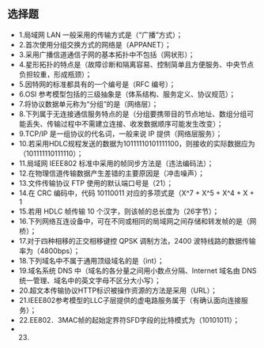 ## 选择题
- 1.局域网 LAN 一般采用的传输方式是（“广播”方式）；
- 2.首次使用分组交换方式的网络是（APPANET）；
- 3.采用广播信道通信子网的基本拓扑中不包括（网状形）；
- 4.星形拓扑的特点是（故障诊断和隔离容易、控制简单且方便服务、中央节点负担较重，形成瓶颈）；
- 5.因特网的标准都具有的一个编号是（RFC 编号）；
- 6.OSI 参考模型包括的三级抽象是（体系结构、服务定义、协议规范）；
- 7.将协议数据单元称为“分组”的是（网络层）；
- 8.下列属于无连接通信服务特点的是（分组要携带目的节点地址、数组分组可能丢失、传输过程中不需建立连接、收发数据顺序可能发生改变）；
- 9.TCP/IP 是一组协议的代名词，一般来说 IP 提供（网络层服务）；
- 10.若采用HDLC规程发送的数据为10111110101111100，则接收的实际数据应为（101111110111110）；
- 11.局域网 IEEE802 标准中采用的帧同步方法是（违法编码法）；
- 12.在物理信道传输数据产生差错的主要原因是（冲击噪声）；
- 13.文件传输协议 FTP 使用的默认端口号是（21）；
- 14.在 CRC 编码中，代码 10110011 对应的多项式是（X^7 + X^5 + X^4 + X + 1
- 15.若用 HDLC 帧传输 10 个汉字，则该帧的总长度为（26字节）；
- 16.下列网络互连设备中，可在不同或相同的局域网之间存储和转发帧的是（网桥）；
- 17.对于四种相移的正交相移键控 QPSK 调制方法，2400 波特线路的数据传输率为（4800bps）；
- 18.下列域名中不属于通用顶级域名的是（int）；
- 19.域名系统 DNS 中（域名的各分量之间用小数点分隔、Internet 域名由 DNS 统一管理、域名中的英文字母不区分大小写）；
- 20.超文本传输协议HTTP标识被操作资源的方法是采用（URL）；
- 21.IEEE802参考模型的LLC子层提供的虚电路服务属于（有确认面向连接服务）；
- 22.EE802．3MAC帧的起始定界符SFD字段的比特模式为（10101011）；
- 23.